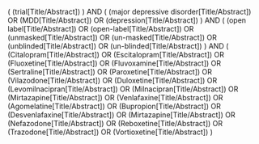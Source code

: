 (
(trial[Title/Abstract])
)
AND
(
(major depressive disorder[Title/Abstract]) OR 
(MDD[Title/Abstract]) OR
(depression[Title/Abstract])
)
AND
(
(open label[Title/Abstract]) OR
(open-label[Title/Abstract]) OR
(unmasked[Title/Abstract]) OR
(un-masked[Title/Abstract]) OR
(unblinded[Title/Abstract]) OR
(un-blinded[Title/Abstract])
) 
AND
(
(Citalopram[Title/Abstract]) OR 
(Escitalopram[Title/Abstract]) OR 
(Fluoxetine[Title/Abstract]) OR 
(Fluvoxamine[Title/Abstract]) OR 
(Sertraline[Title/Abstract]) OR 
(Paroxetine[Title/Abstract]) OR 
(Vilazodone[Title/Abstract]) OR 
(Duloxetine[Title/Abstract]) OR 
(Levomilnacipran[Title/Abstract]) OR 
(Milnacipran[Title/Abstract]) OR 
(Mirtazapine[Title/Abstract]) OR 
(Venlafaxine[Title/Abstract]) OR 
(Agomelatine[Title/Abstract]) OR 
(Bupropion[Title/Abstract]) OR 
(Desvenlafaxine[Title/Abstract]) OR 
(Mirtazapine[Title/Abstract]) OR 
(Nefazodone[Title/Abstract]) OR 
(Reboxetine[Title/Abstract]) OR 
(Trazodone[Title/Abstract]) OR 
(Vortioxetine[Title/Abstract])
)